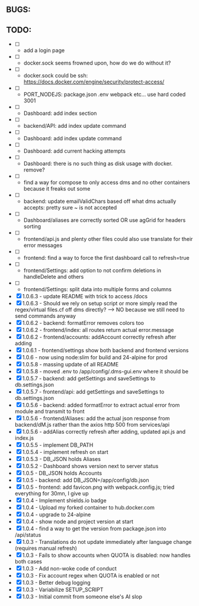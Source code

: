 ## BUGS:
## TODO:
* [ ] - add a login page
* [ ] - docker.sock seems frowned upon, how do we do without it?
* [ ] - docker.sock could be ssh: https://docs.docker.com/engine/security/protect-access/
* [ ] - PORT_NODEJS: package.json .env webpack etc... use hard coded 3001
* [ ] - Dashboard: add index section
* [ ] - backend/API: add index update command
* [ ] - Dashboard: add index update command
* [ ] - Dashboard: add current hacking attempts
* [ ] - Dashboard: there is no such thing as disk usage with docker. remove?
* [ ] - find a way for compose to only access dms and no other containers because it freaks out some
* [ ] - backend: update emailValidChars based off what dms actually accepts: pretty sure ~ is not accepted
* [ ] - Dashboard/aliases are correctly sorted OR use agGrid for headers sorting
* [ ] - frontend/api.js and plenty other files could also use translate for their error messages
* [ ] - frontend: find a way to force the first dashboard call to refresh=true
* [ ] - frontend/Settings: add option to not confirm deletions in handleDelete and others
* [ ] - frontend/Settings: split data into multiple forms and columns
* [x] 1.0.6.3 - update README with trick to access /docs
* [x] 1.0.6.3 - Should we rely on setup script or more simply read the regex/virtual files.cf off dms directly? --> NO because we still need to send commands anyway
* [x] 1.0.6.2 - backend: formatError removes colors too
* [x] 1.0.6.2 - frontend/index: all routes return actual error.message
* [x] 1.0.6.2 - frontend/accounts: addAccount correctly refresh after adding
* [x] 1.0.6.1 - frontend/settings show both backend and frontend versions
* [x] 1.0.6 - now using node:slim for build and 24-alpine for prod
* [x] 1.0.5.8 - massing update of all README
* [x] 1.0.5.8 - moved .env to /app/config/.dms-gui.env where it should be
* [x] 1.0.5.7 - backend:      add getSettings and saveSettings to db.settings.json
* [x] 1.0.5.7 - frontend/api: add getSettings and saveSettings to db.settings.json
* [x] 1.0.5.6 - backend: added formatError to extract actual error from module and transmit to front
* [x] 1.0.5.6 - frontend/Aliases: add the actual json response from backend/dM.js rather than the axios http 500 from services/api
* [x] 1.0.5.6 - addAlias correctly refresh after adding, updated api.js and index.js
* [x] 1.0.5.5 - implement DB_PATH
* [x] 1.0.5.4 - implement refresh on start
* [x] 1.0.5.3 - DB_JSON holds Aliases
* [x] 1.0.5.2 - Dashboard shows version next to server status
* [x] 1.0.5 - DB_JSON holds Accounts
* [x] 1.0.5 - backend: add DB_JSON=/app/config/db.json
* [x] 1.0.5 - frontend: add favicon.png with webpack.config.js; tried everything for 30mn, I give up
* [x] 1.0.4 - Implement shields.io badge
* [x] 1.0.4 - Upload my forked container to hub.docker.com
* [x] 1.0.4 - upgrade to 24-alpine
* [x] 1.0.4 - show node and project version at start
* [x] 1.0.4 - find a way to get the version from package.json into /api/status
* [x] 1.0.3 - Translations do not update immediately after language change (requires manual refresh)
* [x] 1.0.3 - Fails to show accounts when QUOTA is disabled: now handles both cases
* [x] 1.0.3 - Add non-woke code of conduct
* [x] 1.0.3 - Fix account regex when QUOTA is enabled or not
* [x] 1.0.3 - Better debug logging
* [x] 1.0.3 - Variabilize SETUP_SCRIPT
* [x] 1.0.3 - Initial commit from someone else's AI slop
